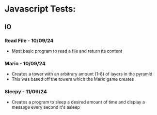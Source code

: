 # Javascript Tests:

## IO
### Read File - 10/09/24
- Most basic program to read a file and return its content

### Mario - 10/09/24
- Creates a tower with an arbitrary amount (1-8) of layers in the pyramid
- This was based off the towers which the Mario game creates

### Sleepy - 11/09/24
- Creates a program to sleep a desired amount of time and display a message every second it's asleep
